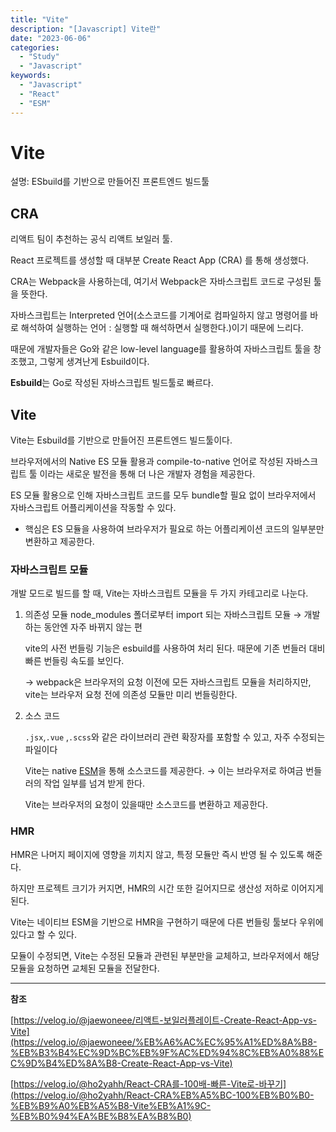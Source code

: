 ```yaml
---
title: "Vite"
description: "[Javascript] Vite란"
date: "2023-06-06"
categories:
  - "Study"
  - "Javascript"
keywords:
  - "Javascript"
  - "React"
  - "ESM"
---
```


# Vite

설명: ESbuild를 기반으로 만들어진 프론트엔드 빌드툴

## CRA

리액트 팀이 추천하는 공식 리액트 보일러 툴.

React 프로젝트를 생성할 때 대부분 Create React App (CRA) 를 통해 생성했다.

CRA는 Webpack을 사용하는데, 여기서 Webpack은 자바스크립트 코드로 구성된 툴을 뜻한다.

자바스크립트는 Interpreted 언어(소스코드를 기계어로 컴파일하지 않고 명령어를 바로 해석하여 실행하는 언어 : 실행할 때 해석하면서 실행한다.)이기 때문에 느리다. 

때문에 개발자들은 Go와 같은 low-level language를 활용하여 자바스크립트 툴을 창조했고, 그렇게 생겨난게 Esbuild이다. 

**Esbuild**는 Go로 작성된 자바스크립트 빌드툴로 빠르다.

## Vite

Vite는 Esbuild를 기반으로 만들어진 프론트엔드 빌드툴이다.

브라우저에서의 Native ES 모듈 활용과 compile-to-native 언어로 작성된 자바스크립트 툴 이라는 새로운 발전을 통해 더 나은 개발자 경험을 제공한다.

ES 모듈 활용으로 인해 자바스크립트 코드를 모두 bundle할 필요 없이 브라우저에서 자바스크립트 어플리케이션을 작동할 수 있다.

- 핵심은 ES 모듈을 사용하여 브라우저가 필요로 하는 어플리케이션 코드의 일부분만 변환하고 제공한다.

### 자바스크립트 모듈

개발 모드로 빌드를 할 때, Vite는 자바스크립트 모듈을 두 가지 카테고리로 나눈다.

1. 의존성 모듈
node_modules 폴더로부터 import 되는 자바스크립트 모듈 → 개발하는 동안엔 자주 바뀌지 않는 편
    
    vite의 사전 번들링 기능은 esbuild를 사용하여 처리 된다. 때문에 기존 번들러 대비 빠른 번들링 속도를 보인다.
    
    → webpack은 브라우저의 요청 이전에 모든 자바스크립트 모듈을 처리하지만, vite는 브라우저 요청 전에 의존성 모듈만 미리 번들링한다.
    
2. 소스 코드
    
    `.jsx`,`.vue` ,`.scss`와 같은 라이브러리 관련 확장자를 포함할 수 있고, 자주 수정되는 파일이다
    
    Vite는 native [ESM](https://www.notion.so/ES-Module-45b27aa32fcc4971a43f8a0e13976ef1?pvs=21)을 통해 소스코드를 제공한다. → 이는 브라우저로 하여금 번들러의 작업 일부를 넘겨 받게 한다.
    
    Vite는 브라우저의 요청이 있을때만 소스코드를 변환하고 제공한다.
    

### HMR

HMR은 나머지 페이지에 영향을 끼치지 않고, 특정 모듈만 즉시 반영 될 수 있도록 해준다.

하지만 프로젝트 크기가 커지면, HMR의 시간 또한 길어지므로 생산성 저하로 이어지게 된다.

Vite는 네이티브 ESM을 기반으로 HMR을 구현하기 때문에 다른 번들링 툴보다 우위에 있다고 할 수 있다.

모듈이 수정되면, Vite는 수정된 모듈과 관련된 부분만을 교체하고, 브라우저에서 해당 모듈을 요청하면 교체된 모듈을 전달한다.

---

**참조** 

[https://velog.io/@jaewoneee/리액트-보일러플레이트-Create-React-App-vs-Vite](https://velog.io/@jaewoneee/%EB%A6%AC%EC%95%A1%ED%8A%B8-%EB%B3%B4%EC%9D%BC%EB%9F%AC%ED%94%8C%EB%A0%88%EC%9D%B4%ED%8A%B8-Create-React-App-vs-Vite)

[https://velog.io/@ho2yahh/React-CRA를-100배-빠른-Vite로-바꾸기](https://velog.io/@ho2yahh/React-CRA%EB%A5%BC-100%EB%B0%B0-%EB%B9%A0%EB%A5%B8-Vite%EB%A1%9C-%EB%B0%94%EA%BE%B8%EA%B8%B0)
